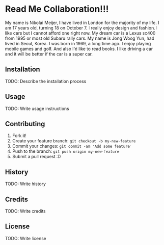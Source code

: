 # Read Me Collaboration!!!

My name is Nikolai Meijer, I have lived in London for the majority of my life. I am 17 years old, turning 18 on October 7. I really enjoy design and fashion. I like cars but I cannot afford one right now. My dream car is a Lexus sc400 from 1995 or most old Subaru rally cars.
My name is Jong Woog Yun, had lived in Seoul, Korea. I was born in 1969, a long time ago. I enjoy playing mobile games and golf. And also I'd like to read books. I like driving a car and it will be better if the car is a super car. 
## Installation

TODO: Describe the installation process

## Usage

TODO: Write usage instructions

## Contributing

1. Fork it!
2. Create your feature branch: `git checkout -b my-new-feature`
3. Commit your changes: `git commit -am 'Add some feature'`
4. Push to the branch: `git push origin my-new-feature`
5. Submit a pull request :D

## History

TODO: Write history

## Credits

TODO: Write credits

## License

TODO: Write license